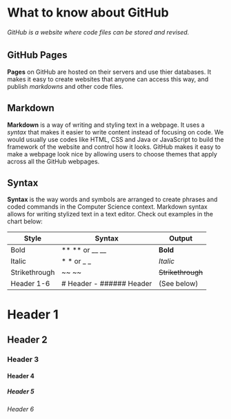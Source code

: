 # What to know about GitHub
###### GitHub is a website where code files can be stored and revised.

## GitHub Pages
**Pages** on GitHub are hosted on their servers and use thier databases. It makes it easy to create websites that anyone can access this way, and publish *markdowns* and other code files.

## Markdown
**Markdown** is a way of writing and styling text in a webpage. It uses a *syntax* that makes it easier to write content instead of focusing on code. We would usually use codes like HTML, CSS and Java or JavaScript to build the framework of the website and control how it looks. GitHub makes it easy to make a webpage look nice by allowing users to choose themes that apply across all the GitHub webpages.

## Syntax
**Syntax** is the way words and symbols are arranged to create phrases and coded commands in the Computer Science context. Markdown syntax allows for writing stylized text in a text editor. Check out examples in the chart below:

Style | Syntax | Output
------------ | ------------- | ------------- |
Bold | \** \** or \__ \__ | **Bold**
Italic | \* \* or \_ \_ | *Italic*
Strikethrough | \~~ \~~ | ~~Strikethrough~~
Header 1-6 | \# Header - \###### Header| (See below)

# Header 1
## Header 2
### Header 3
#### Header 4
##### Header 5
###### Header 6
